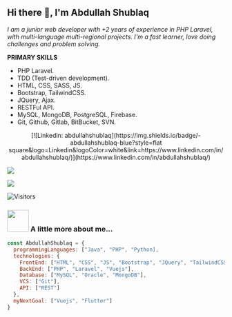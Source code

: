 <h2> Hi there 👋, I'm Abdullah Shublaq</h2>
<p><em>
  I am a junior web developer with +2 years of experience in PHP Laravel, with multi-language multi-regional projects.
  I'm a fast learner, love doing challenges and problem solving.
</em></p>

<b>PRIMARY SKILLS</b>
<ul>
  <li>PHP Laravel.</li> 
  <li>TDD (Test-driven development).</li>  
  <li>HTML, CSS, SASS, JS.</li>  
  <li>Bootstrap, TailwindCSS.</li>  
  <li>JQuery, Ajax.</li>  
  <li>RESTFul API.</li>  
  <li>MySQL, MongoDB, PostgreSQL, Firebase.</li>  
  <li>Git, Github, Gitlab, BitBucket, SVN.</li>  
</ul>

<p align="center">
  [![Linkedin: abdullahshublaq](https://img.shields.io/badge/-abdullahshublaq-blue?style=flat square&logo=Linkedin&logoColor=white&link=https://www.linkedin.com/in/abdullahshublaq/)](https://www.linkedin.com/in/abdullahshublaq/)
  
  [![](https://img.shields.io/badge/Gmail-dev.abdullahshublaq-red)](mailto:dev.abdullahshublaq@gmail.com
  )
  
  <a href="https://stackoverflow.com/users/13170519/abdullah-shublaq"><img src="https://img.shields.io/badge/StackOverflow-F27F33?logo=stackoverflow"/></a>
  <!-- [![GitHub AbdulahShublaq](https://img.shields.io/github/followers/AbdullahShublaq?label=follow&style=social)](https://github.com/AbdullahShublaq) -->
  ![Visitors](https://visitor-badge.laobi.icu/badge?page_id=AbdullahShublaq.AbdullahShublaq)
</p>

### <img src="https://media.giphy.com/media/VgCDAzcKvsR6OM0uWg/giphy.gif" width="50"> A little more about me...  

```javascript
const AbdullahShublaq = {
  programmingLanguages: ["Java", "PHP", "Python],
  technologies: {
    FrontEnd: ["HTML", "CSS", "JS", "Bootstrap", "JQuery", "TailwindCSS"],
    BackEnd: ["PHP", "Laravel", "Vuejs"],
    Database: ["MySQL", "Oracle", "MongoDB"],
    VCS: ["Git"],
    API: ["REST"]
  },
  myNextGoal: ["Vuejs", "Flutter"]
}
```
<!--
[![AbdullahShublaq's GitHub Stats](https://github-readme-stats.vercel.app/api?username=AbdullahShublaq&show_icons=true)](https://github.com/AbdullahShublaq)
-->


<!--
**AbdullahShublaq/AbdullahShublaq** is a ✨ _special_ ✨ repository because its `README.md` (this file) appears on your GitHub profile.

Here are some ideas to get you started:

- 🔭 I’m currently working on ...
- 🌱 I’m currently learning ...
- 👯 I’m looking to collaborate on ...
- 🤔 I’m looking for help with ...
- 💬 Ask me about ...
- 📫 How to reach me: ...
- 😄 Pronouns: ...
- ⚡ Fun fact: ...
-->

